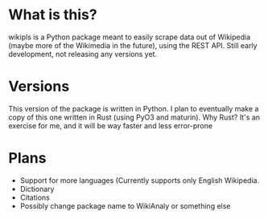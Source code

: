 # What is this?
wikipls is a Python package meant to easily scrape data out of Wikipedia (maybe more of the Wikimedia in the future), using the REST API.
Still early development, not releasing any versions yet.

# Versions
This version of the package is written in Python. I plan to eventually make a copy of this one written in Rust (using PyO3 and maturin).
Why Rust? It's an exercise for me, and it will be way faster and less error-prone

# Plans
- Support for more languages (Currently supports only English Wikipedia.
- Dictionary
- Citations
- Possibly change package name to WikiAnaly or something else
